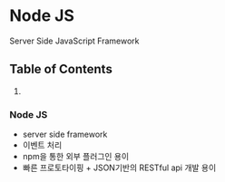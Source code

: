 # Node JS
Server Side JavaScript Framework


## Table of Contents

1. [](#)


### Node JS
- server side framework
- 이벤트 처리
- npm을 통한 외부 플러그인 용이
- 빠른 프로토타이핑 + JSON기반의 RESTful api 개발 용이
